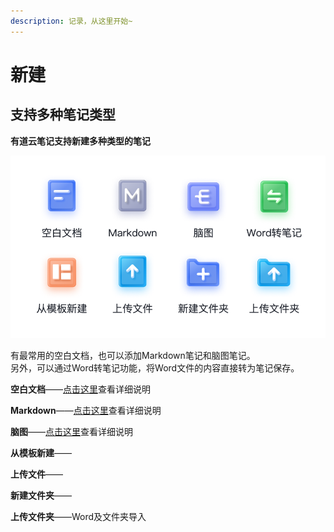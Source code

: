 ```yaml
---
description: 记录，从这里开始~
---
```


# 新建

## 支持多种笔记类型

**有道云笔记支持新建多种类型的笔记**

![](../.gitbook/assets/image%20%2816%29.png)

有最常用的空白文档，也可以添加Markdown笔记和脑图笔记。  
另外，可以通过Word转笔记功能，将Word文件的内容直接转为笔记保存。

**空白文档**——[点击这里](bi-ji-bian-ji.md)查看详细说明 

**Markdown**——[点击这里](markdown-bi-ji/)查看详细说明

**脑图**——[点击这里](nao-tu-gong-neng.md)查看详细说明

**从模板新建**——

**上传文件**——

**新建文件夹**——

**上传文件夹**——Word及文件夹导入









